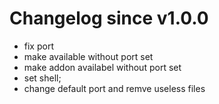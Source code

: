 # Changelog since v1.0.0
- fix port 
- make available without port set 
- make addon availabel without port set 
- set shell; 
- change default port and remve useless files 
